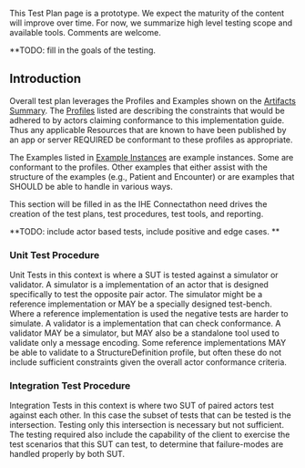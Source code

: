 <div markdown="1" class="stu-note">

This Test Plan page is a prototype. We expect the maturity of the content will improve over time.  For now, we summarize high level testing scope and available tools. Comments are welcome.
</div>


**TODO: fill in the goals of the testing.

## Introduction

Overall test plan leverages the Profiles and Examples shown on the [Artifacts Summary](artifacts.html). The [Profiles](artifacts.html#structures-resource-profiles) listed are describing the constraints that would be adhered to by actors claiming conformance to this implementation guide. Thus any applicable Resources that are known to have been published by an app or server REQUIRED be conformant to these profiles as appropriate.

The Examples listed in [Example Instances](artifacts.html#canonical-subscriptiontopic) are example instances. Some are conformant to the profiles. Other examples that either assist with the structure of the examples (e.g., Patient and Encounter) or are examples that SHOULD be able to handle in various ways. 

This section will be filled in as the IHE Connectathon need drives the creation of the test plans, test procedures, test tools, and reporting.

**TODO: include actor based tests, include positive and edge cases. **

### Unit Test Procedure

Unit Tests in this context is where a SUT is tested against a simulator or validator.  A simulator is a implementation of an actor that is designed specifically to test the opposite pair actor. The simulator might be a reference implementation or MAY be a specially designed test-bench. Where a reference implementation is used the negative tests are harder to simulate. A validator is a implementation that can check conformance. A validator MAY be a simulator, but MAY also be a standalone tool used to validate only a message encoding. Some reference implementations MAY be able to validate to a StructureDefinition profile, but often these do not include sufficient constraints given the overall actor conformance criteria. 

### Integration Test Procedure

Integration Tests in this context is where two SUT of paired actors test against each other. In this case the subset of tests that can be tested is the intersection. Testing only this intersection is necessary but not sufficient. The testing required also include the capability of the client to exercise the test scenarios that this SUT can test, to determine that failure-modes are handled properly by both SUT.


